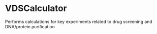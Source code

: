# VDSCalculator
Performs calculations for key experiments related to drug screening and DNA/protein purification
